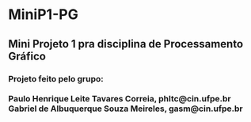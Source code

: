 # MiniP1-PG

<h2> Mini Projeto 1 pra disciplina de Processamento Gráfico </h2>

<h3> Projeto feito pelo grupo: <br><br> Paulo Henrique Leite Tavares Correia, phltc@cin.ufpe.br <br> Gabriel de Albuquerque Souza Meireles, gasm@cin.ufpe.br</h3>

